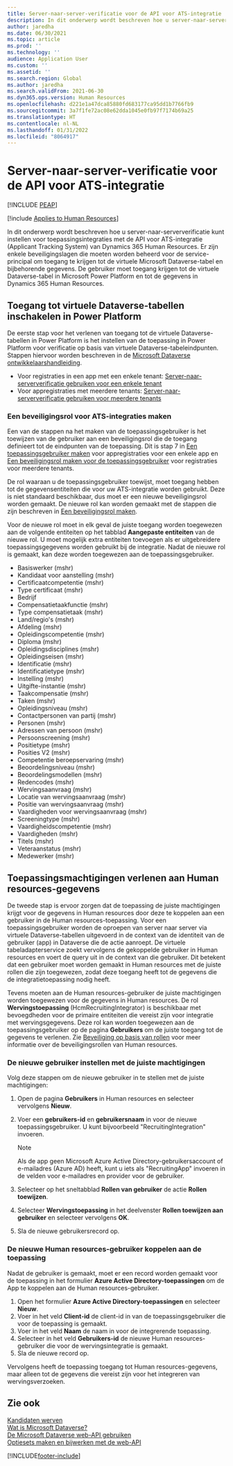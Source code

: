 ```yaml
---
title: Server-naar-server-verificatie voor de API voor ATS-integratie
description: In dit onderwerp wordt beschreven hoe u server-naar-serververificatie kunt instellen voor integraties met de API voor ATS-integratie (Applicant Tracking System) van Dynamics 365 Human Resources.
author: jaredha
ms.date: 06/30/2021
ms.topic: article
ms.prod: ''
ms.technology: ''
audience: Application User
ms.custom: ''
ms.assetid: ''
ms.search.region: Global
ms.author: jaredha
ms.search.validFrom: 2021-06-30
ms.dyn365.ops.version: Human Resources
ms.openlocfilehash: d221e1a47dca85880fd683177ca95dd1b7766fb9
ms.sourcegitcommit: 3a7f1fe72ac08e62dda1045e0fb97f7174b69a25
ms.translationtype: HT
ms.contentlocale: nl-NL
ms.lasthandoff: 01/31/2022
ms.locfileid: "8064917"
---
```

# <a name="server-to-server-authentication-for-the-ats-integration-api"></a>Server-naar-server-verificatie voor de API voor ATS-integratie


[!INCLUDE [PEAP](../includes/peap-1.md)]

[!include [Applies to Human Resources](../includes/applies-to-hr.md)]

In dit onderwerp wordt beschreven hoe u server-naar-serververificatie kunt instellen voor toepassingsintegraties met de API voor ATS-integratie (Applicant Tracking System) van Dynamics 365 Human Resources. Er zijn enkele beveiligingslagen die moeten worden beheerd voor de service-principal om toegang te krijgen tot de virtuele Microsoft Dataverse-tabel en bijbehorende gegevens. De gebruiker moet toegang krijgen tot de virtuele Dataverse-tabel in Microsoft Power Platform en tot de gegevens in Dynamics 365 Human Resources.

## <a name="enable-access-to-dataverse-virtual-tables-in-power-platform"></a>Toegang tot virtuele Dataverse-tabellen inschakelen in Power Platform

De eerste stap voor het verlenen van toegang tot de virtuele Dataverse-tabellen in Power Platform is het instellen van de toepassing in Power Platform voor verificatie op basis van virtuele Dataverse-tabeleindpunten. Stappen hiervoor worden beschreven in de [Microsoft Dataverse ontwikkelaarshandleiding](/powerapps/developer/data-platform).

  - Voor registraties in een app met een enkele tenant: [Server-naar-serververificatie gebruiken voor een enkele tenant](/powerapps/developer/data-platform/use-single-tenant-server-server-authentication)
  - Voor appregistraties met meerdere tenants: [Server-naar-serververificatie gebruiken voor meerdere tenants](/powerapps/developer/data-platform/use-multi-tenant-server-server-authentication)

### <a name="creating-a-security-role-for-ats-integrations"></a>Een beveiligingsrol voor ATS-integraties maken

Een van de stappen na het maken van de toepassingsgebruiker is het toewijzen van de gebruiker aan een beveiligingsrol die de toegang definieert tot de eindpunten van de toepassing. Dit is stap 7 in [Een toepassingsgebruiker maken](/powerapps/developer/data-platform/use-single-tenant-server-server-authentication#application-user-creation) voor appregistraties voor een enkele app en [Een beveiligingsrol maken voor de toepassingsgebruiker](/powerapps/developer/data-platform/use-multi-tenant-server-server-authentication#create-a-security-role-for-the-application-user) voor registraties voor meerdere tenants. 

De rol waaraan u de toepassingsgebruiker toewijst, moet toegang hebben tot de gegevensentiteiten die voor uw ATS-integratie worden gebruikt. Deze is niet standaard beschikbaar, dus moet er een nieuwe beveiligingsrol worden gemaakt. De nieuwe rol kan worden gemaakt met de stappen die zijn beschreven in [Een beveiligingsrol maken](/power-platform/admin/create-edit-security-role#create-a-security-role).

Voor de nieuwe rol moet in elk geval de juiste toegang worden toegewezen aan de volgende entiteiten op het tabblad **Aangepaste entiteiten** van de nieuwe rol. U moet mogelijk extra entiteiten toevoegen als er uitgebreidere toepassingsgegevens worden gebruikt bij de integratie. Nadat de nieuwe rol is gemaakt, kan deze worden toegewezen aan de toepassingsgebruiker.

  - Basiswerker (mshr)
  - Kandidaat voor aanstelling (mshr)
  - Certificaatcompetentie (mshr)
  - Type certificaat (mshr)
  - Bedrijf
  - Compensatietaakfunctie (mshr)
  - Type compensatietaak (mshr)
  - Land/regio's (mshr)
  - Afdeling (mshr)
  - Opleidingscompetentie (mshr)
  - Diploma (mshr)
  - Opleidingsdisciplines (mshr)
  - Opleidingseisen (mshr)
  - Identificatie (mshr)
  - Identificatietype (mshr)
  - Instelling (mshr)
  - Uitgifte-instantie (mshr)
  - Taakcompensatie (mshr)
  - Taken (mshr)
  - Opleidingsniveau (mshr)
  - Contactpersonen van partij (mshr)
  - Personen (mshr)
  - Adressen van persoon (mshr)
  - Persoonscreening (mshr)
  - Positietype (mshr)
  - Posities V2 (mshr)
  - Competentie beroepservaring (mshr)
  - Beoordelingsniveau (mshr)
  - Beoordelingsmodellen (mshr)
  - Redencodes (mshr)
  - Wervingsaanvraag (mshr)
  - Locatie van wervingsaanvraag (mshr)
  - Positie van wervingsaanvraag (mshr)
  - Vaardigheden voor wervingsaanvraag (mshr)
  - Screeningtype (mshr)
  - Vaardigheidscompetentie (mshr)
  - Vaardigheden (mshr)
  - Titels (mshr)
  - Veteraanstatus (mshr)
  - Medewerker (mshr)

## <a name="granting-application-permissions-to-human-resources-data"></a>Toepassingsmachtigingen verlenen aan Human resources-gegevens

De tweede stap is ervoor zorgen dat de toepassing de juiste machtigingen krijgt voor de gegevens in Human resources door deze te koppelen aan een gebruiker in de Human resources-toepassing. Voor een toepassingsgebruiker worden de oproepen van server naar server via virtuele Dataverse-tabellen uitgevoerd in de context van de identiteit van de gebruiker (app) in Dataverse die de actie aanroept. De virtuele tabeladapterservice zoekt vervolgens de gekoppelde gebruiker in Human resources en voert de query uit in de context van die gebruiker. Dit betekent dat een gebruiker moet worden gemaakt in Human resources met de juiste rollen die zijn toegewezen, zodat deze toegang heeft tot de gegevens die de integratietoepassing nodig heeft.

Tevens moeten aan de Human resources-gebruiker de juiste machtigingen worden toegewezen voor de gegevens in Human resources. De rol **Wervingstoepassing** (HcmRecruitingIntegrator) is beschikbaar met bevoegdheden voor de primaire entiteiten die vereist zijn voor integratie met wervingsgegevens. Deze rol kan worden toegewezen aan de toepassingsgebruiker op de pagina **Gebruikers** om de juiste toegang tot de gegevens te verlenen. Zie [Beveiliging op basis van rollen](/fin-ops-core/dev-itpro/sysadmin/role-based-security) voor meer informatie over de beveiligingsrollen van Human resources.

### <a name="set-up-the-new-user-with-appropriate-permissions"></a>De nieuwe gebruiker instellen met de juiste machtigingen

Volg deze stappen om de nieuwe gebruiker in te stellen met de juiste machtigingen:

  1. Open de pagina **Gebruikers** in Human resources en selecteer vervolgens **Nieuw**.
  2. Voer een **gebruikers-id** en **gebruikersnaam** in voor de nieuwe toepassingsgebruiker. U kunt bijvoorbeeld "RecruitingIntegration" invoeren.

      > [!NOTE]
      > Als de app geen Microsoft Azure Active Directory-gebruikersaccount of e-mailadres (Azure AD) heeft, kunt u iets als "RecruitingApp" invoeren in de velden voor e-mailadres en provider voor de gebruiker.

  3. Selecteer op het sneltabblad **Rollen van gebruiker** de actie **Rollen toewijzen**.
  4. Selecteer **Wervingstoepassing** in het deelvenster **Rollen toewijzen aan gebruiker** en selecteer vervolgens **OK**.
  5. Sla de nieuwe gebruikersrecord op.

### <a name="link-the-new-human-resources-user-to-the-application"></a>De nieuwe Human resources-gebruiker koppelen aan de toepassing

Nadat de gebruiker is gemaakt, moet er een record worden gemaakt voor de toepassing in het formulier **Azure Active Directory-toepassingen** om de App te koppelen aan de Human resources-gebruiker.

  1. Open het formulier **Azure Active Directory-toepassingen** en selecteer **Nieuw**.
  2. Voer in het veld **Client-id** de client-id in van de toepassingsgebruiker die voor de toepassing is gemaakt.
  3. Voer in het veld **Naam** de naam in voor de integrerende toepassing.
  4. Selecteer in het veld **Gebruikers-id** de nieuwe Human resources-gebruiker die voor de wervingsintegratie is gemaakt.
  5. Sla de nieuwe record op.

Vervolgens heeft de toepassing toegang tot Human resources-gegevens, maar alleen tot de gegevens die vereist zijn voor het integreren van wervingsverzoeken.

## <a name="see-also"></a>Zie ook

[Kandidaten werven](hr-personnel-recruit.md)<br>
[Wat is Microsoft Dataverse?](/powerapps/maker/data-platform/data-platform-intro)<br>
[De Microsoft Dataverse web-API gebruiken](/powerapps/developer/data-platform/webapi/overview)<br>
[Optiesets maken en bijwerken met de web-API](/powerapps/developer/data-platform/webapi/create-update-optionsets)<br>

[!INCLUDE[footer-include](../includes/footer-banner.md)]
